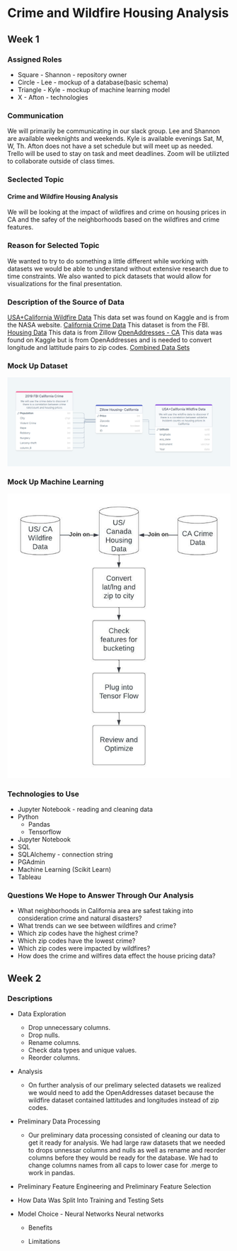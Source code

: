 # Crime and Wildfire Housing Analysis

## Week 1
### Assigned Roles
* Square - Shannon - repository owner
* Circle - Lee - mockup of a database(basic schema)
* Triangle - Kyle - mockup of machine learning model
* X - Afton - technologies

### Communication
We will primarily be communicating in our slack group. Lee and Shannon are available weeknights and weekends. Kyle is available evenings Sat, M, W, Th. Afton does not have a set schedule but will meet up as needed. Trello will be used to stay on task and meet deadlines. Zoom will be utilizted to collaborate outside of class times.

### Seclected Topic
#### Crime and Wildfire Housing Analysis
We will be looking at the impact of wildfires and crime on housing prices in CA and the safey of the neighborhoods based on the wildfires and crime features.

### Reason for Selected Topic
We wanted to try to do something a little different while working with datasets we would be able to understand without extensive research due to time constraints. We also wanted to pick datasets that would allow for visualizations for the final presentation.

### Description of the Source of Data
[USA+California Wildfire Data](https://www.kaggle.com/datasets/avkashchauhan/california-wildfire-dataset-from-2000-2021)
This data set was found on Kaggle and is from the NASA website.
[California Crime Data](https://ucr.fbi.gov/crime-in-the-u.s/2019/crime-in-the-u.s.-2019/tables/table-8/table-8-state-cuts/california.xls)
This dataset is from the FBI.
[Housing Data](https://www.zillow.com/research/data/)
This data is from Zillow
[OpenAddresses - CA](https://www.kaggle.com/datasets/openaddresses/openaddresses-us-west?select=ca.csv)
This data was found on Kaggle but is from OpenAddresses and is needed to convert longitude and lattitude pairs to zip codes.
[Combined Data Sets](https://drive.google.com/drive/u/0/folders/1-zhi3_Q58BbRhsWnGf-_EYHGx61R9N05)

### Mock Up Dataset
![image](https://github.com/speddings/crime_housing_analysis/blob/main/Images/Final%20Project%20Mockup%20database.png)
### Mock Up Machine Learning
![image](https://github.com/speddings/crime_housing_analysis/blob/main/Images/Flowcharts.jpeg)

### Technologies to Use
* Jupyter Notebook - reading and cleaning data
* Python
    * Pandas
    * Tensorflow
* Jupyter Notebook
* SQL
* SQLAlchemy - connection string
* PGAdmin 
* Machine Learning (Scikit Learn)
* Tableau


### Questions We Hope to Answer Through Our Analysis
* What neighborhoods in California area are safest taking into consideration crime and natural disasters?
* What trends can we see between wildfires and crime?
* Which zip codes have the highest crime?
* Which zip codes have the lowest crime?
* Which zip codes were impacted by wildfires?
* How does the crime and wilfires data effect the house pricing data?

## Week 2

### Descriptions
* Data Exploration
    * Drop unnecessary columns.
    * Drop nulls.
    * Rename columns.
    * Check data types and unique values.
    * Reorder columns.

* Analysis
    * On further analysis of our prelimary selected datasets we realized we would need to add the OpenAddresses dataset because the wildfire dataset contained lattitudes and longitudes instead of zip codes. 

* Preliminary Data Processing
    * Our preliminary data processing consisted of cleaning our data to get it ready for analysis. We had large raw datasets that we needed to drops unnessar columns and nulls as well as rename and reorder columns before they would be ready for the database. We had to change columns names from all caps to lower case for .merge to work in pandas.
* Preliminary Feature Engineering and Preliminary Feature Selection

* How Data Was Split Into Training and Testing Sets

* Model Choice - Neural Networks
Neural networks
    * Benefits

    * Limitations



